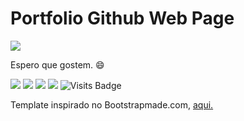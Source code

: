 # Portfolio Github Web Page

[<img src ="https://img.shields.io/badge/Website-Juan_Prado-%23.svg?&style=for-the-badge&logo=&logoColor=white%22">](https://juanvieiraprado.github.io) 

Espero que gostem. 😄

[<img src="https://img.shields.io/badge/twitter-%231DA1F2.svg?&style=for-the-badge&logo=twitter&logoColor=white" />](https://twitter.com/juanprado99) [<img src="https://img.shields.io/badge/linkedin-%230077B5.svg?&style=for-the-badge&logo=linkedin&logoColor=white" />](https://www.linkedin.com/in/juanvieiraprado/) [<img src = "https://img.shields.io/badge/instagram-%23E4405F.svg?&style=for-the-badge&logo=instagram&logoColor=white">](https://www.instagram.com/juandark1999/?hl=pt-br) [<img src = "https://img.shields.io/badge/facebook-%231877F2.svg?&style=for-the-badge&logo=facebook&logoColor=white">](https://www.facebook.com/juan.prado.503)  ![Visits Badge](https://badges.pufler.dev/visits/JuanVieiraPrado/JuanVieiraPrado?style=for-the-badge ) 

Template inspirado no Bootstrapmade.com, [aqui.](https://bootstrapmade.com/iportfolio-bootstrap-portfolio-websites-template/)

